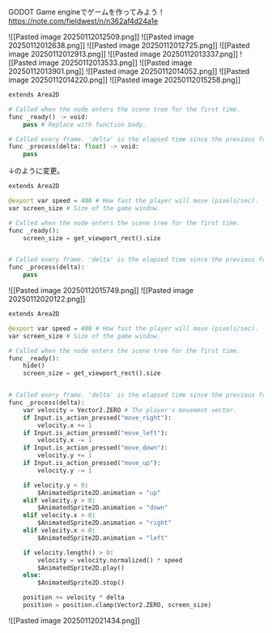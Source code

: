 
GODOT Game engineでゲームを作ってみよう！
https://note.com/fieldwest/n/n362af4d24a1e

![[Pasted image 20250112012509.png]]
![[Pasted image 20250112012638.png]]
![[Pasted image 20250112012725.png]]
![[Pasted image 20250112012913.png]]
![[Pasted image 20250112013337.png]]
![[Pasted image 20250112013533.png]]
![[Pasted image 20250112013901.png]]
![[Pasted image 20250112014052.png]]
![[Pasted image 20250112014220.png]]
![[Pasted image 20250112015258.png]]
```python
extends Area2D

# Called when the node enters the scene tree for the first time.
func _ready() -> void:
	pass # Replace with function body.

# Called every frame. 'delta' is the elapsed time since the previous frame.
func _process(delta: float) -> void:
	pass
```
↓のように変更。
```python
extends Area2D

@export var speed = 400 # How fast the player will move (pixels/sec).
var screen_size # Size of the game window.

# Called when the node enters the scene tree for the first time.
func _ready():
	screen_size = get_viewport_rect().size


# Called every frame. 'delta' is the elapsed time since the previous frame.
func _process(delta):
	pass
```

![[Pasted image 20250112015749.png]]
![[Pasted image 20250112020122.png]]

```python
extends Area2D

@export var speed = 400 # How fast the player will move (pixels/sec).
var screen_size # Size of the game window.

# Called when the node enters the scene tree for the first time.
func _ready():
	hide()
	screen_size = get_viewport_rect().size


# Called every frame. 'delta' is the elapsed time since the previous frame.
func _process(delta):
	var velocity = Vector2.ZERO # The player's movement vector.
	if Input.is_action_pressed("move_right"):
		velocity.x += 1
	if Input.is_action_pressed("move_left"):
		velocity.x -= 1
	if Input.is_action_pressed("move_down"):
		velocity.y += 1
	if Input.is_action_pressed("move_up"):
		velocity.y -= 1

	if velocity.y < 0:
		$AnimatedSprite2D.animation = "up"
	elif velocity.y > 0:
		$AnimatedSprite2D.animation = "down"
	elif velocity.x > 0:
		$AnimatedSprite2D.animation = "right"
	elif velocity.x < 0:
		$AnimatedSprite2D.animation = "left"

	if velocity.length() > 0:
		velocity = velocity.normalized() * speed
		$AnimatedSprite2D.play()
	else:
		$AnimatedSprite2D.stop()

	position += velocity * delta
	position = position.clamp(Vector2.ZERO, screen_size)
```

![[Pasted image 20250112021434.png]]
